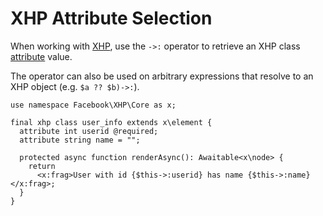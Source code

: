 # XHP Attribute Selection

When working with [XHP](/hack/XHP/introduction), use the `->:` operator to retrieve an XHP class [attribute](/hack/XHP/basic-usage#attributes) value.

The operator can also be used on arbitrary expressions that resolve to an XHP object (e.g. `$a ?? $b)->:`).

```hack no-extract
use namespace Facebook\XHP\Core as x;

final xhp class user_info extends x\element {
  attribute int userid @required;
  attribute string name = "";

  protected async function renderAsync(): Awaitable<x\node> {
    return
      <x:frag>User with id {$this->:userid} has name {$this->:name}</x:frag>;
  }
}
```
